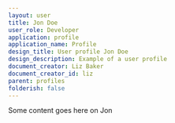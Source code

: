 ```yaml
---
layout: user
title: Jon Doe
user_role: Developer
application: profile
application_name: Profile
design_title: User profile Jon Doe
design_description: Example of a user profile
document_creator: Liz Baker
document_creator_id: liz
parent: profiles
folderish: false
---
```


Some content goes here on Jon
